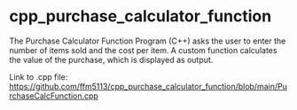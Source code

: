 # cpp_purchase_calculator_function
The Purchase Calculator Function Program (C++) asks the user to enter the number of items sold and the cost per item. A custom function calculates the value of the purchase, which is displayed as output.

Link to .cpp file:
https://github.com/ffm5113/cpp_purchase_calculator_function/blob/main/PurchaseCalcFunction.cpp
